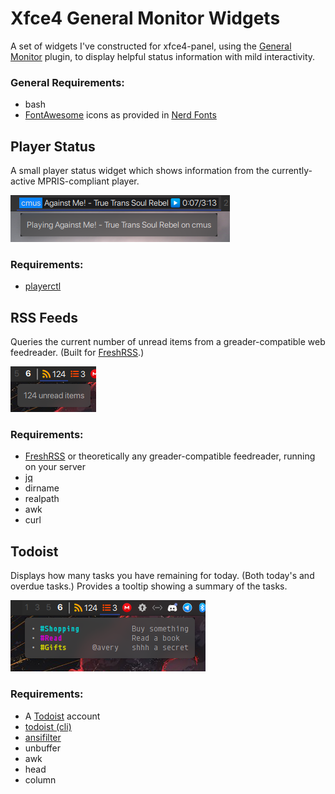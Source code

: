 # Xfce4 General Monitor Widgets

A set of widgets I've constructed for xfce4-panel, using the [General Monitor](https://docs.xfce.org/panel-plugins/xfce4-genmon-plugin) plugin, to display helpful status information with mild interactivity.

### General Requirements:
- bash
- [FontAwesome](https://fontawesome.com/) icons as provided in [Nerd Fonts](https://www.nerdfonts.com/)

## Player Status

A small player status widget which shows information from the currently-active MPRIS-compliant player.

![Screenshot of the player status widget, displaying that True Trans Soul Rebel by Against Me! is playing on cmus](.screenshots/play-status.png?raw=true)

### Requirements:
- [playerctl](https://github.com/altdesktop/playerctl)

## RSS Feeds

Queries the current number of unread items from a greader-compatible web feedreader. (Built for [FreshRSS](https://freshrss.org/).)

![Screenshot of the RSS widget showing I have 124 unread news items.](.screenshots/rss.png?raw=true)

### Requirements:
- [FreshRSS](https://freshrss.org/) or theoretically any greader-compatible feedreader, running on your server
- [jq](https://stedolan.github.io/jq/)
- dirname
- realpath
- awk
- curl

## Todoist

Displays how many tasks you have remaining for today. (Both today's and overdue tasks.) Provides a tooltip showing a summary of the tasks. 

![Screenshot of the Todoist widget, showing my daily tasks in the tooltip](.screenshots/todoist.png?raw=true)

### Requirements:
- A [Todoist](https://todoist.com) account
- [todoist (cli)](https://github.com/sachaos/todoist)
- [ansifilter](https://github.com/andre-simon/ansifilter)
- unbuffer
- awk
- head
- column